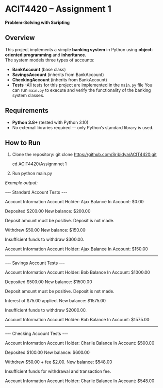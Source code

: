 # ACIT4420 – Assignment 1  
**Problem-Solving with Scripting**  

## Overview
This project implements a simple **banking system** in Python using **object-oriented programming** and **inheritance**.  
The system models three types of accounts:

- **BankAccount** (base class)
- **SavingsAccount** (inherits from BankAccount)
- **CheckingAccount** (inherits from BankAccount)
- **Tests** -All tests for this project are implemented in the `main.py` file
           You can run `main.py` to execute and verify the functionality of the banking system classes.
##  Requirements
- **Python 3.8+** (tested with Python 3.10)  
- No external libraries required — only Python’s standard library is used.
  
## How to Run
1. Clone the repository:
   git clone https://github.com/Sribidya/ACIT4420.git
   
   cd ACIT4420/Assignmnet 1
3. Run 
    python main.py

*Example output:*

--- Standard Account Tests ---

Account Information
Account Holder: Ajax
Balance In Account: $0.00

Deposited $200.00
New balance: $200.00

Deposit amount must be positive.
Deposit is not made.

Withdrew $50.00
New balance: $150.00

Insufficient funds to withdraw $300.00.

Account Information
Account Holder: Ajax
Balance In Account: $150.00

**************************************************************

--- Savings Account Tests ---

Account Information
Account Holder: Bob
Balance In Account: $1000.00

Deposited $500.00
New balance: $1500.00

Deposit amount must be positive.
Deposit is not made.


Interest of $75.00 applied.
New balance: $1575.00

Insufficient funds to withdraw $2000.00.

Account Information
Account Holder: Bob
Balance In Account: $1575.00

**************************************************************

--- Checking Account Tests ---

Account Information
Account Holder: Charlie
Balance In Account: $500.00

Deposited $100.00
New balance: $600.00

Withdrew $50.00 + fee $2.00.
New balance: $548.00

Insufficient funds for withdrawal and transaction fee.

Account Information
Account Holder: Charlie
Balance In Account: $548.00

